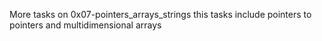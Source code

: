 More tasks on 0x07-pointers_arrays_strings
this tasks include pointers to pointers and multidimensional arrays
